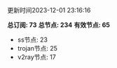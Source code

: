 更新时间2023-12-01 23:16:16

**总订阅: 73**
**总节点: 234**
**有效节点: 65**
- ss节点: 23
- trojan节点: 25
- v2ray节点: 17
